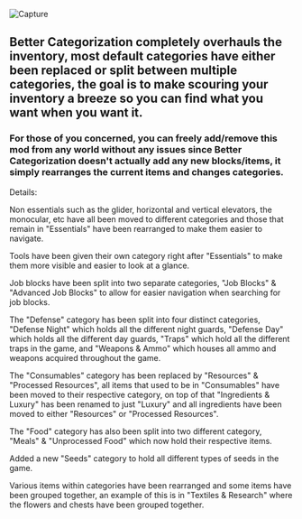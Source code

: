 ![Capture](https://user-images.githubusercontent.com/87250196/214463750-b082a0c0-909b-477d-8017-d1612c3769d1.PNG)


## Better Categorization completely overhauls the inventory, most default categories have either been replaced or split between multiple categories, the goal is to make scouring your inventory a breeze so you can find what you want when you want it.

### For those of you concerned, you can freely add/remove this mod from any world without any issues since Better Categorization doesn't actually add any new blocks/items, it simply rearranges the current items and changes categories.

Details:

Non essentials such as the glider, horizontal and vertical elevators, the monocular, etc have all been moved to different categories and those that remain in "Essentials" have been rearranged to make them easier to navigate.

Tools have been given their own category right after "Essentials" to make them more visible and easier to look at a glance.

Job blocks have been split into two separate categories, "Job Blocks" & "Advanced Job Blocks" to allow for easier navigation when searching for job blocks.

The "Defense" category has been split into four distinct categories, "Defense Night" which holds all the different night guards, "Defense Day" which holds all the different day guards, "Traps" which hold all the different traps in the game, and "Weapons & Ammo" which houses all ammo and weapons acquired throughout the game.

The "Consumables" category has been replaced by "Resources" & "Processed Resources", all items that used to be in "Consumables" have been moved to their respective category, on top of that "Ingredients & Luxury" has been renamed to just "Luxury" and all ingredients have been moved to either "Resources" or "Processed Resources".

The "Food" category has also been split into two different category, "Meals" & "Unprocessed Food" which now hold their respective items.

Added a new "Seeds" category to hold all different types of seeds in the game.

Various items within categories have been rearranged and some items have been grouped together, an example of this is in "Textiles & Research" where the flowers and chests have been grouped together.
